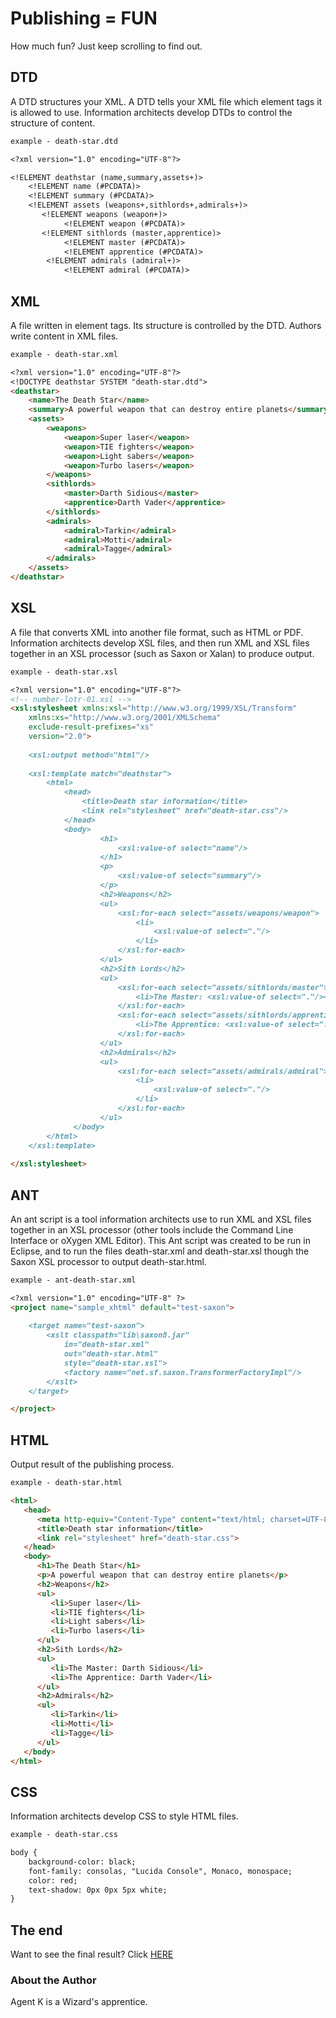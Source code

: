 # Publishing = FUN

How much fun? Just keep scrolling to find out.

## DTD

A DTD structures your XML. A DTD tells your XML file which element tags it is allowed to use. Information architects develop DTDs to control the structure of content.

```markdown
example - death-star.dtd

<?xml version="1.0" encoding="UTF-8"?>

<!ELEMENT deathstar (name,summary,assets+)>
    <!ELEMENT name (#PCDATA)>
    <!ELEMENT summary (#PCDATA)>
    <!ELEMENT assets (weapons+,sithlords+,admirals+)>
       <!ELEMENT weapons (weapon+)>
            <!ELEMENT weapon (#PCDATA)>
       <!ELEMENT sithlords (master,apprentice)>
            <!ELEMENT master (#PCDATA)>
            <!ELEMENT apprentice (#PCDATA)>
        <!ELEMENT admirals (admiral+)>
            <!ELEMENT admiral (#PCDATA)>
```

## XML

A file written in element tags. Its structure is controlled by the DTD. Authors write content in XML files.


```markdown
example - death-star.xml

<?xml version="1.0" encoding="UTF-8"?>
<!DOCTYPE deathstar SYSTEM "death-star.dtd">
<deathstar>
    <name>The Death Star</name>
    <summary>A powerful weapon that can destroy entire planets</summary>
    <assets>
        <weapons>
            <weapon>Super laser</weapon>
            <weapon>TIE fighters</weapon>
            <weapon>Light sabers</weapon>
            <weapon>Turbo lasers</weapon>
        </weapons>
        <sithlords>
            <master>Darth Sidious</master>
            <apprentice>Darth Vader</apprentice>
        </sithlords>
        <admirals>
            <admiral>Tarkin</admiral>
            <admiral>Motti</admiral>
            <admiral>Tagge</admiral>
        </admirals>
    </assets>
</deathstar>
```

## XSL

A file that converts XML into another file format, such as HTML or PDF. Information architects develop XSL files, and then run XML and XSL files together in an XSL processor (such as Saxon or Xalan) to produce output. 

```markdown
example - death-star.xsl

<?xml version="1.0" encoding="UTF-8"?>
<!-- number-lotr-01.xsl -->
<xsl:stylesheet xmlns:xsl="http://www.w3.org/1999/XSL/Transform"
    xmlns:xs="http://www.w3.org/2001/XMLSchema"
    exclude-result-prefixes="xs"
    version="2.0">
    
    <xsl:output method="html"/>
    
    <xsl:template match="deathstar">
        <html>
            <head>
                <title>Death star information</title>
                <link rel="stylesheet" href="death-star.css"/>
            </head>
            <body>
                    <h1>
                        <xsl:value-of select="name"/>
                    </h1>
                    <p>
                        <xsl:value-of select="summary"/>
                    </p>
                    <h2>Weapons</h2>
                    <ul>
                        <xsl:for-each select="assets/weapons/weapon">
                            <li>
                                <xsl:value-of select="."/>
                            </li>
                        </xsl:for-each>
                    </ul>
                    <h2>Sith Lords</h2>
                    <ul>
                        <xsl:for-each select="assets/sithlords/master">
                            <li>The Master: <xsl:value-of select="."/></li>
                        </xsl:for-each>
                        <xsl:for-each select="assets/sithlords/apprentice">
                            <li>The Apprentice: <xsl:value-of select="."/></li>
                        </xsl:for-each>
                    </ul>
                    <h2>Admirals</h2>
                    <ul>
                        <xsl:for-each select="assets/admirals/admiral">
                            <li>
                                <xsl:value-of select="."/>
                            </li>
                        </xsl:for-each>
                    </ul>
              </body>
        </html>
    </xsl:template>
    
</xsl:stylesheet>
```

## ANT

An ant script is a tool information architects use to run XML and XSL files together in an XSL processor (other tools include the Command Line Interface or oXygen XML Editor). This Ant script was created to be run in Eclipse, and to run the files death-star.xml and death-star.xsl though the Saxon XSL processor to output death-star.html.

```markdown
example - ant-death-star.xml

<?xml version="1.0" encoding="UTF-8" ?>
<project name="sample_xhtml" default="test-saxon">
	
	<target name="test-saxon">
		<xslt classpath="lib\saxon8.jar"
			in="death-star.xml" 
			out="death-star.html" 
			style="death-star.xsl">
			<factory name="net.sf.saxon.TransformerFactoryImpl"/>
		</xslt>
	</target>

</project>
```

## HTML

Output result of the publishing process.

```markdown
example - death-star.html

<html>
   <head>
      <meta http-equiv="Content-Type" content="text/html; charset=UTF-8">
      <title>Death star information</title>
      <link rel="stylesheet" href="death-star.css">
   </head>
   <body>
      <h1>The Death Star</h1>
      <p>A powerful weapon that can destroy entire planets</p>
      <h2>Weapons</h2>
      <ul>
         <li>Super laser</li>
         <li>TIE fighters</li>
         <li>Light sabers</li>
         <li>Turbo lasers</li>
      </ul>
      <h2>Sith Lords</h2>
      <ul>
         <li>The Master: Darth Sidious</li>
         <li>The Apprentice: Darth Vader</li>
      </ul>
      <h2>Admirals</h2>
      <ul>
         <li>Tarkin</li>
         <li>Motti</li>
         <li>Tagge</li>
      </ul>
   </body>
</html>
```

## CSS

Information architects develop CSS to style HTML files.

```markdown
example - death-star.css

body {
    background-color: black;
    font-family: consolas, "Lucida Console", Monaco, monospace;
    color: red;
    text-shadow: 0px 0px 5px white;
}
```
## The end

Want to see the final result? Click [HERE](death-star.html)

### About the Author
Agent K is a Wizard's apprentice.
